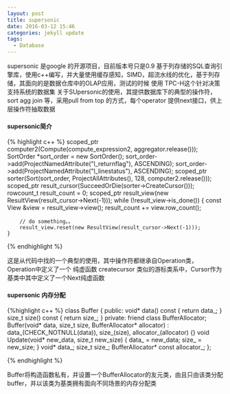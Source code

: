 ```yaml
---
layout: post
title: supersonic
date: 2016-03-12 15:46
categories: jekyll update
tags:
  - Database
---
```


supersonic 是google 的开源项目，目前版本号只是0.9 基于列存储的SQL查询引擎库，使用c++编写，并大量使用缓存感知，SIMD，超流水线的优化，基于列存储，其面向的是数据仓库中的OLAP应用，测试的时候 使用 TPC-H这个针对决策支持系统的数据集
关于SUpersonic的使用，其提供数据库下的典型的操作符，sort agg join 等，采用pull from top 的方式，每个operator 提供next接口，供上层操作符抽取数据

#### supersonic简介

{% highlight c++ %}
    scoped_ptr<Operation> computer2(Compute(compute_expression2, aggregator.release()));
    SortOrder *sort_order = new SortOrder();
    sort_order->add(ProjectNamedAttribute("l_returnflag"), ASCENDING);
    sort_order->add(ProjectNamedAttribute("l_linestatus"), ASCENDING);
    scoped_ptr<Operation> sorter(Sort(sort_order,
            ProjectAllAttributes(),
            128,
            computer2.release()));
    scoped_ptr<Cursor> result_cursor(SucceedOrDie(sorter->CreateCursor()));
    rowcount_t result_count = 0;
    scoped_ptr<ResultView> result_view(new ResultView(result_cursor->Next(-1)));
    while (!result_view->is_done())
    {
        const View &view = result_view->view();
        result_count += view.row_count();

        // do something。。
        result_view.reset(new ResultView(result_cursor->Next(-1)));
    }

{% endhighlight %}

这是从代码中找的一个典型的使用，其中操作符都继承自Operation类，Operation中定义了一个 纯虚函数 createcursor
类似的游标类系中，Cursor作为基类中其中定义了一个Next纯虚函数

#### supersonic 内存分配

{%highlight c++ %}
    class Buffer {
      public:
       void* data() const { return data_; }
       size_t size() const { return size_; }
      private:
       friend class BufferAllocator;
       Buffer(void* data, size_t size, BufferAllocator* allocator)
             : data_(CHECK_NOTNULL(data)), size_(size), allocator_(allocator) {}
       void Update(void* new_data, size_t new_size) {
           data_ = new_data;
           size_ = new_size;
       }
       void* data_;
       size_t size_;
       BufferAllocator* const allocator_;
    };

{% endhighlight %}

Buffer将构造函数私有，并设置一个BufferAllocator的友元类，由且只由该类分配buffer，并以该类为基类拥有面向不同场景的内存分配类
